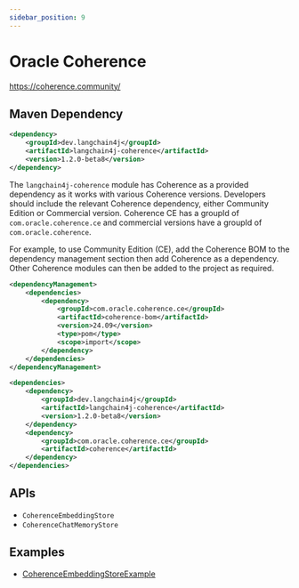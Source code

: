 ```yaml
---
sidebar_position: 9
---
```


# Oracle Coherence

https://coherence.community/

## Maven Dependency

```xml
<dependency>
    <groupId>dev.langchain4j</groupId>
    <artifactId>langchain4j-coherence</artifactId>
    <version>1.2.0-beta8</version>
</dependency>
```

The `langchain4j-coherence` module has Coherence as a provided dependency as it works with various Coherence versions.
Developers should include the relevant Coherence dependency, either Community Edition or Commercial version.
Coherence CE has a groupId of `com.oracle.coherence.ce` and commercial versions have a groupId of `com.oracle.coherence`.

For example, to use Community Edition (CE), add the Coherence BOM to the dependency management section then add Coherence as a dependency. Other Coherence modules can then be added to the project as required.

```xml
<dependencyManagement>
    <dependencies>
        <dependency>
            <groupId>com.oracle.coherence.ce</groupId>
            <artifactId>coherence-bom</artifactId>
            <version>24.09</version>
            <type>pom</type>
            <scope>import</scope>
        </dependency>
    </dependencies>
</dependencyManagement>

<dependencies>
    <dependency>
        <groupId>dev.langchain4j</groupId>
        <artifactId>langchain4j-coherence</artifactId>
        <version>1.2.0-beta8</version>
    </dependency>
    <dependency>
        <groupId>com.oracle.coherence.ce</groupId>
        <artifactId>coherence</artifactId>
    </dependency>
</dependencies>
```

## APIs

- `CoherenceEmbeddingStore`
- `CoherenceChatMemoryStore`

## Examples

- [CoherenceEmbeddingStoreExample](https://github.com/langchain4j/langchain4j-examples/blob/main/oracle-coherence-example/src/main/java/CoherenceEmbeddingStoreExample.java)
